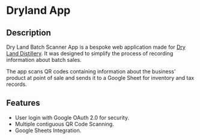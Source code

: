 # Dryland App

## Description

Dry Land Batch Scanner App is a bespoke web application made for [Dry Land Distillery](https://www.drylanddistillers.com). It was designed to simplify the process of recording information about batch sales.

The app scans QR codes containing information about the business' product at point of sale and sends it to a Google Sheet for inventory and tax records.

## Features

- User login with Google OAuth 2.0 for security.
- Multiple contiguous QR Code Scanning.
- Google Sheets Integration.

<!-- ## Installation -->
<!-- ## Prerequisites

Before you begin, ensure you have met the following requirements:

- You have a `Node.js` environment installed.
- You have access to `Google Sheets API` and `Firebase`. -->
